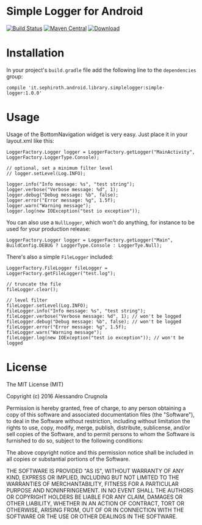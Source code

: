 # Simple Logger for Android

[![Build Status](https://travis-ci.org/sephiroth74/SimpleLogger.svg?branch=master)](https://travis-ci.org/sephiroth74/SimpleLogger)
[![Maven Central](https://maven-badges.herokuapp.com/maven-central/it.sephiroth.android.library.simplelogger/simple-logger/badge.svg)](https://maven-badges.herokuapp.com/maven-central/it.sephiroth.android.library.simplelogger/simple-logger)
[ ![Download](https://api.bintray.com/packages/bintray/jcenter/it.sephiroth.android.library.simplelogger%3Asimple-logger/images/download.svg) ](https://bintray.com/bintray/jcenter/it.sephiroth.android.library.simplelogger%3Asimple-logger/_latestVersion)


Installation
=================

In your project's `build.gradle` file add the following line to the `dependencies` group:

	compile 'it.sephiroth.android.library.simplelogger:simple-logger:1.0.0'


Usage
=================
Usage of the BottomNavigation widget is very easy. Just place it in your layout.xml like this:

```
LoggerFactory.Logger logger = LoggerFactory.getLogger("MainActivity", LoggerFactory.LoggerType.Console);

// optional, set a minimum filter level
// logger.setLevel(Log.INFO);

logger.info("Info message: %s", "test string");
logger.verbose("Verbose message: %d", 1);
logger.debug("Debug message: %b", false);
logger.error("Error message: %g", 1.5f);
logger.warn("Warning message");
logger.log(new IOException("test io exception"));
```

You can also use a `NullLogger`, which won't do anything, for instance to be used for your production release:

```
LoggerFactory.Logger logger = LoggerFactory.getLogger("Main", BuildConfig.DEBUG ? LoggerType.Console : LoggerTye.Null);

```

There's also a simple `FileLogger` included:

```
LoggerFactory.FileLogger fileLogger = LoggerFactory.getFileLogger("test.log");

// truncate the file
fileLogger.clear();

// level filter
fileLogger.setLevel(Log.INFO);
fileLogger.info("Info message: %s", "test string");
fileLogger.verbose("Verbose message: %d", 1); // won't be logged
fileLogger.debug("Debug message: %b", false); // won't be logged
fileLogger.error("Error message: %g", 1.5f);
fileLogger.warn("Warning message");
fileLogger.log(new IOException("test io exception")); // won't be logged
```


License
=================

The MIT License (MIT)

Copyright (c) 2016 Alessandro Crugnola

Permission is hereby granted, free of charge, to any person obtaining a copy
of this software and associated documentation files (the "Software"), to deal
in the Software without restriction, including without limitation the rights
to use, copy, modify, merge, publish, distribute, sublicense, and/or sell
copies of the Software, and to permit persons to whom the Software is
furnished to do so, subject to the following conditions:

The above copyright notice and this permission notice shall be included in all
copies or substantial portions of the Software.

THE SOFTWARE IS PROVIDED "AS IS", WITHOUT WARRANTY OF ANY KIND, EXPRESS OR
IMPLIED, INCLUDING BUT NOT LIMITED TO THE WARRANTIES OF MERCHANTABILITY,
FITNESS FOR A PARTICULAR PURPOSE AND NONINFRINGEMENT. IN NO EVENT SHALL THE
AUTHORS OR COPYRIGHT HOLDERS BE LIABLE FOR ANY CLAIM, DAMAGES OR OTHER
LIABILITY, WHETHER IN AN ACTION OF CONTRACT, TORT OR OTHERWISE, ARISING FROM,
OUT OF OR IN CONNECTION WITH THE SOFTWARE OR THE USE OR OTHER DEALINGS IN THE
SOFTWARE.
